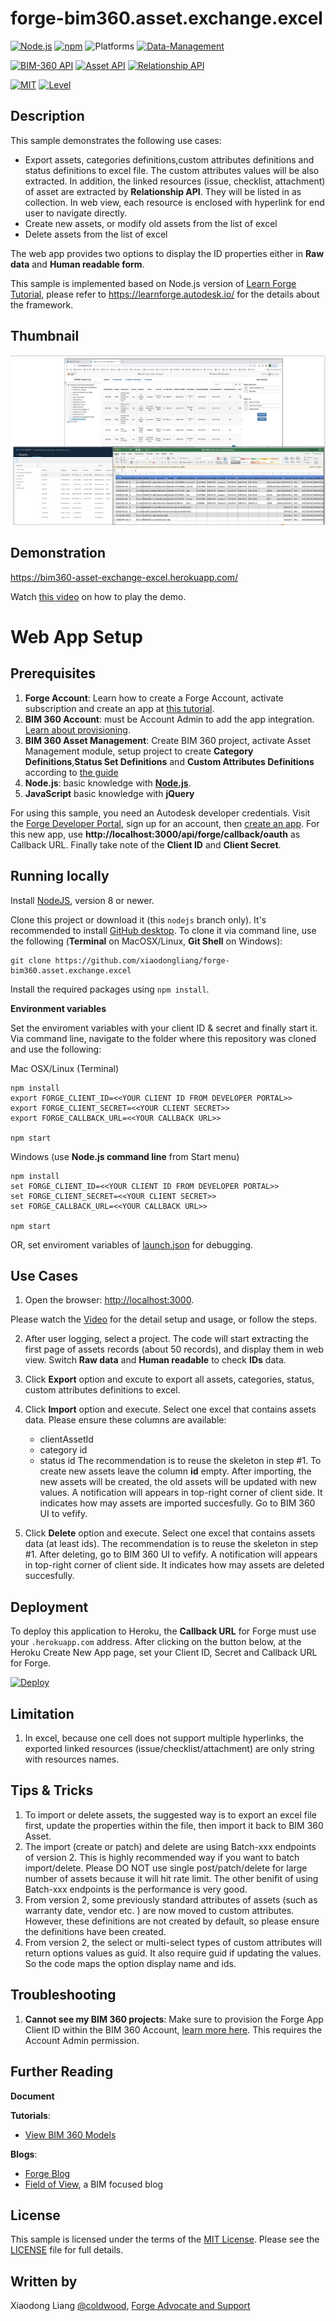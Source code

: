 # forge-bim360.asset.exchange.excel

[![Node.js](https://img.shields.io/badge/Node.js-12.19-blue.svg)](https://nodejs.org/)
[![npm](https://img.shields.io/badge/npm-6.14.8-blue.svg)](https://www.npmjs.com/)
![Platforms](https://img.shields.io/badge/Web-Windows%20%7C%20MacOS%20%7C%20Linux-lightgray.svg)
[![Data-Management](https://img.shields.io/badge/Data%20Management-v1-green.svg)](http://developer.autodesk.com/)

[![BIM-360 API](https://img.shields.io/badge/BIM%20360-api-green.svg)](https://forge.autodesk.com/en/docs/bim360/v1/reference/http/)
[![Asset API](https://img.shields.io/badge/Asset%20API-v1--v2-yellowgreen)](http://developer.autodesk.com/)
[![Relationship API](https://img.shields.io/badge/Relationship%20API-v2-lightgrey)](https://forge.autodesk.com/en/docs/bim360/v1/reference/http/relationship-service-v2-search-relationships-GET/)


[![MIT](https://img.shields.io/badge/License-MIT-blue.svg)](http://opensource.org/licenses/MIT)
[![Level](https://img.shields.io/badge/Level-Intermediate-blue.svg)](http://developer.autodesk.com/)


## Description
This sample demonstrates the following use cases:

* Export assets, categories definitions,custom attributes definitions and status definitions to excel file. The custom attributes values will be also extracted. In addition, the linked resources (issue, checklist, attachment) of asset are extracted by **Relationship API**. They will be listed in as collection. In web view, each resource is enclosed with hyperlink for end user to navigate directly.
* Create new assets, or modify old assets from the list of excel
* Delete assets from the list of excel

The web app provides two options to display the ID properties either in **Raw data** and **Human readable form**.

This sample is implemented based on Node.js version of [Learn Forge Tutorial](https://github.com/Autodesk-Forge/learn.forge.viewhubmodels/tree/nodejs), please refer to https://learnforge.autodesk.io/ for the details about the framework.

## Thumbnail
![thumbnail](/help/main.png)  

## Demonstration
https://bim360-asset-exchange-excel.herokuapp.com/

Watch [this video](https://youtu.be/X2FCxfJi2g8) on how to play the demo. 


# Web App Setup

## Prerequisites

1. **Forge Account**: Learn how to create a Forge Account, activate subscription and create an app at [this tutorial](http://learnforge.autodesk.io/#/account/). 
2. **BIM 360 Account**: must be Account Admin to add the app integration. [Learn about provisioning](https://forge.autodesk.com/blog/bim-360-docs-provisioning-forge-apps). 
3. **BIM 360 Asset Management**: Create BIM 360 project, activate Asset Management module, setup project to create **Category Definitions**,**Status Set Definitions** and **Custom Attributes Definitions** according to [the guide](https://www.autodesk.com/bim-360/construction-management-software/quality-control-in-construction/asset-equipment-tracking/)
4. **Node.js**: basic knowledge with [**Node.js**](https://nodejs.org/en/).
5. **JavaScript** basic knowledge with **jQuery**

For using this sample, you need an Autodesk developer credentials. Visit the [Forge Developer Portal](https://developer.autodesk.com), sign up for an account, then [create an app](https://developer.autodesk.com/myapps/create). For this new app, use **http://localhost:3000/api/forge/callback/oauth** as Callback URL. Finally take note of the **Client ID** and **Client Secret**.


## Running locally

Install [NodeJS](https://nodejs.org), version 8 or newer.

Clone this project or download it (this `nodejs` branch only). It's recommended to install [GitHub desktop](https://desktop.github.com/). To clone it via command line, use the following (**Terminal** on MacOSX/Linux, **Git Shell** on Windows):

    git clone https://github.com/xiaodongliang/forge-bim360.asset.exchange.excel

Install the required packages using `npm install`.


**Environment variables**

Set the enviroment variables with your client ID & secret and finally start it. Via command line, navigate to the folder where this repository was cloned and use the following:

Mac OSX/Linux (Terminal)

    npm install
    export FORGE_CLIENT_ID=<<YOUR CLIENT ID FROM DEVELOPER PORTAL>>
    export FORGE_CLIENT_SECRET=<<YOUR CLIENT SECRET>>
    export FORGE_CALLBACK_URL=<<YOUR CALLBACK URL>>

    npm start

Windows (use **Node.js command line** from Start menu)

    npm install
    set FORGE_CLIENT_ID=<<YOUR CLIENT ID FROM DEVELOPER PORTAL>>
    set FORGE_CLIENT_SECRET=<<YOUR CLIENT SECRET>>
    set FORGE_CALLBACK_URL=<<YOUR CALLBACK URL>>

    npm start

OR, set enviroment variables of [launch.json](/.vscode/launch.json) for debugging.

## Use Cases

1. Open the browser: [http://localhost:3000](http://localhost:3000). 

Please watch the [Video](https://myshare.autodesk.com/:v:/g/personal/xiaodong_liang_autodesk_com/EcP_nIRcbSlNhjEteTbYq20BwuPdL9QxT3wHmw0yDnenEA?e=GJFZh0) for the detail setup and usage, or follow the steps.

2. After user logging, select a project. The code will start extracting the first page of assets records (about 50 records), and display them in web view. Switch **Raw data** and **Human readable** to check __IDs__ data.
3. Click **Export** option and excute to export all assets, categories, status, custom attributes definitions to excel. 
4. Click **Import** option and execute. Select one excel that contains assets data. Please ensure these columns are available: 
    - clientAssetId
    - category id
    - status id
The recommendation is to reuse the skeleton in step #1. To create new assets leave the column __id__ empty. After importing, the new assets will be created, the old assets will be updated with new values. A notification will appears in top-right corner of client side. It indicates how may assets are imported succesfully. Go to BIM 360 UI to vefify.

5.  Click **Delete** option and execute. Select one excel that contains assets data (at least ids). The recommendation is to reuse the skeleton in step #1. After deleting, go to BIM 360 UI to vefify.  A notification will appears in top-right corner of client side. It indicates how may assets are deleted succesfully. 

## Deployment

To deploy this application to Heroku, the **Callback URL** for Forge must use your `.herokuapp.com` address. After clicking on the button below, at the Heroku Create New App page, set your Client ID, Secret and Callback URL for Forge.

[![Deploy](https://www.herokucdn.com/deploy/button.svg)](https://heroku.com/deploy?template=https://github.com/xiaodongliang/forge-bim360.asset.exchange.excel)


## Limitation
1. In excel, because one cell does not support multiple hyperlinks, the exported linked resources (issue/checklist/attachment) are only string with resources names. 


## Tips & Tricks

1. To import or delete assets, the suggested way is to export an excel file first, update the properties within the file, then import it back to BIM 360 Asset.
2. The import (create or patch) and delete are using Batch-xxx endpoints of version 2. This is highly recommended way if you want to batch import/delete. Please DO NOT use single post/patch/delete for large number of assets because it will hit rate limit. The other benifit of using Batch-xxx endpoints is the performance is very good.
3. From version 2, some previously standard attributes of assets (such as warranty date, vendor etc. ) are now moved to custom attributes. However, these definitions are not created by default, so please ensure the definitions have been created.
4. From version 2, the select or multi-select types of custom attributes will return options values as guid. It also require guid if updating the values. So the code maps the option display name and ids. 

## Troubleshooting
1. **Cannot see my BIM 360 projects**: Make sure to provision the Forge App Client ID within the BIM 360 Account, [learn more here](https://forge.autodesk.com/blog/bim-360-docs-provisioning-forge-apps). This requires the Account Admin permission.
 
## Further Reading
**Document**
 
**Tutorials**:
- [View BIM 360 Models](http://learnforge.autodesk.io/#/tutorials/viewhubmodels)

**Blogs**:
- [Forge Blog](https://forge.autodesk.com/categories/bim-360-api)
- [Field of View](https://fieldofviewblog.wordpress.com/), a BIM focused blog

## License
This sample is licensed under the terms of the [MIT License](http://opensource.org/licenses/MIT). Please see the [LICENSE](LICENSE) file for full details.

## Written by
Xiaodong Liang [@coldwood](https://twitter.com/coldwood), [Forge Advocate and Support](http://forge.autodesk.com)
